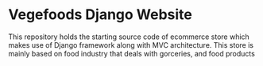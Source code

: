 # Vegefoods Django Website


This repository holds the starting source code of ecommerce store which makes use of Django framework along with MVC architecture. This store is mainly based on food industry that deals with gorceries, and food products
